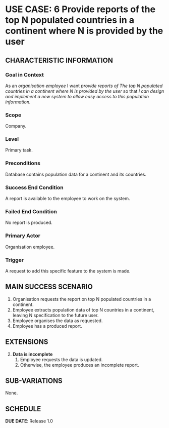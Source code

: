 # USE CASE: 6 Provide reports of the top N populated countries in a continent where N is provided by the user

## CHARACTERISTIC INFORMATION

### Goal in Context

As an *organisation employee* I want *provide reports of The top N populated countries in a continent where N is provided by the user* so that *I can design and implement a new system to allow easy access to this population information.*

### Scope

Company.

### Level

Primary task.

### Preconditions

Database contains population data for a continent and its countries.

### Success End Condition

A report is available to the employee to work on the system.

### Failed End Condition

No report is produced.

### Primary Actor

Organisation employee.

### Trigger

A request to add this specific feature to the system is made.

## MAIN SUCCESS SCENARIO

1. Organisation requests the report on top N populated countries in a continent.
2. Employee extracts population data of top N countries in a continent, leaving N specification to the future user.
3. Employee organises the data as requested.
4. Employee has a produced report.

## EXTENSIONS

2. **Data is incomplete**
    1. Employee requests the data is updated.
    2. Otherwise, the employee produces an incomplete report.

## SUB-VARIATIONS

None.

## SCHEDULE

**DUE DATE**: Release 1.0